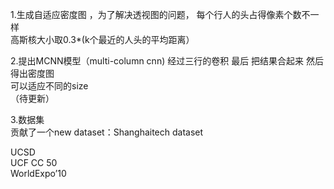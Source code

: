 1.生成自适应密度图 ，为了解决透视图的问题， 每个行人的头占得像素个数不一样  
高斯核大小取0.3*(k个最近的人头的平均距离）  

2.提出MCNN模型（multi-column cnn) 经过三行的卷积 最后 把结果合起来  然后得出密度图  
可以适应不同的size  
（待更新）  

3.数据集  
贡献了一个new dataset：Shanghaitech dataset    

UCSD  
UCF CC 50  
WorldExpo’10

